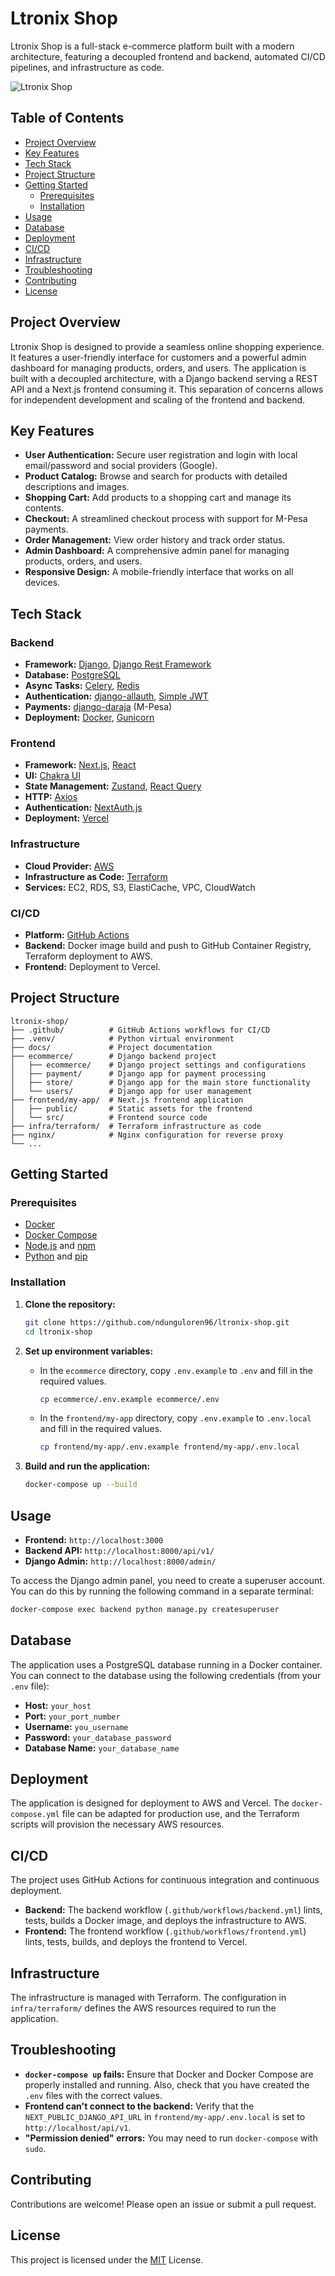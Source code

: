 # Ltronix Shop

Ltronix Shop is a full-stack e-commerce platform built with a modern architecture, featuring a decoupled frontend and backend, automated CI/CD pipelines, and infrastructure as code.

![Ltronix Shop](./screenshots/product_listing_ChakraUI.png)

## Table of Contents

- [Project Overview](#project-overview)
- [Key Features](#key-features)
- [Tech Stack](#tech-stack)
- [Project Structure](#project-structure)
- [Getting Started](#getting-started)
  - [Prerequisites](#prerequisites)
  - [Installation](#installation)
- [Usage](#usage)
- [Database](#database)
- [Deployment](#deployment)
- [CI/CD](#cicd)
- [Infrastructure](#infrastructure)
- [Troubleshooting](#troubleshooting)
- [Contributing](#contributing)
- [License](#license)

## Project Overview

Ltronix Shop is designed to provide a seamless online shopping experience. It features a user-friendly interface for customers and a powerful admin dashboard for managing products, orders, and users. The application is built with a decoupled architecture, with a Django backend serving a REST API and a Next.js frontend consuming it. This separation of concerns allows for independent development and scaling of the frontend and backend.

## Key Features

-   **User Authentication:** Secure user registration and login with local email/password and social providers (Google).
-   **Product Catalog:** Browse and search for products with detailed descriptions and images.
-   **Shopping Cart:** Add products to a shopping cart and manage its contents.
-   **Checkout:** A streamlined checkout process with support for M-Pesa payments.
-   **Order Management:** View order history and track order status.
-   **Admin Dashboard:** A comprehensive admin panel for managing products, orders, and users.
-   **Responsive Design:** A mobile-friendly interface that works on all devices.

## Tech Stack

### Backend

-   **Framework:** [Django](https://www.djangoproject.com/), [Django Rest Framework](https://www.django-rest-framework.org/)
-   **Database:** [PostgreSQL](https://www.postgresql.org/)
-   **Async Tasks:** [Celery](https://docs.celeryq.dev/en/stable/), [Redis](https://redis.io/)
-   **Authentication:** [django-allauth](https://django-allauth.readthedocs.io/en/latest/), [Simple JWT](https://django-rest-framework-simplejwt.readthedocs.io/en/latest/)
-   **Payments:** [django-daraja](https://github.com/kopokopo/django-daraja) (M-Pesa)
-   **Deployment:** [Docker](https://www.docker.com/), [Gunicorn](https://gunicorn.org/)

### Frontend

-   **Framework:** [Next.js](https://nextjs.org/), [React](https://reactjs.org/)
-   **UI:** [Chakra UI](https://chakra-ui.com/)
-   **State Management:** [Zustand](https://zustand-demo.pmnd.rs/), [React Query](https://tanstack.com/query/v4)
-   **HTTP:** [Axios](https://axios-http.com/)
-   **Authentication:** [NextAuth.js](https://next-auth.js.org/)
-   **Deployment:** [Vercel](https://vercel.com/)

### Infrastructure

-   **Cloud Provider:** [AWS](https://aws.amazon.com/)
-   **Infrastructure as Code:** [Terraform](https://www.terraform.io/)
-   **Services:** EC2, RDS, S3, ElastiCache, VPC, CloudWatch

### CI/CD

-   **Platform:** [GitHub Actions](https://github.com/features/actions)
-   **Backend:** Docker image build and push to GitHub Container Registry, Terraform deployment to AWS.
-   **Frontend:** Deployment to Vercel.

## Project Structure

```
ltronix-shop/
├── .github/          # GitHub Actions workflows for CI/CD
├── .venv/            # Python virtual environment
├── docs/             # Project documentation
├── ecommerce/        # Django backend project
│   ├── ecommerce/    # Django project settings and configurations
│   ├── payment/      # Django app for payment processing
│   ├── store/        # Django app for the main store functionality
│   └── users/        # Django app for user management
├── frontend/my-app/  # Next.js frontend application
│   ├── public/       # Static assets for the frontend
│   └── src/          # Frontend source code
├── infra/terraform/  # Terraform infrastructure as code
├── nginx/            # Nginx configuration for reverse proxy
└── ...
```

## Getting Started

### Prerequisites

-   [Docker](https://www.docker.com/get-started)
-   [Docker Compose](https://docs.docker.com/compose/install/)
-   [Node.js](https://nodejs.org/en/download/) and [npm](https://www.npmjs.com/get-npm)
-   [Python](https://www.python.org/downloads/) and [pip](https://pip.pypa.io/en/stable/installation/)

### Installation

1.  **Clone the repository:**

    ```bash
    git clone https://github.com/ndunguloren96/ltronix-shop.git
    cd ltronix-shop
    ```

2.  **Set up environment variables:**

    -   In the `ecommerce` directory, copy `.env.example` to `.env` and fill in the required values.
        ```bash
        cp ecommerce/.env.example ecommerce/.env
        ```
    -   In the `frontend/my-app` directory, copy `.env.example` to `.env.local` and fill in the required values.
        ```bash
        cp frontend/my-app/.env.example frontend/my-app/.env.local
        ```

3.  **Build and run the application:**

    ```bash
    docker-compose up --build
    ```

## Usage

-   **Frontend:** `http://localhost:3000`
-   **Backend API:** `http://localhost:8000/api/v1/`
-   **Django Admin:** `http://localhost:8000/admin/`

To access the Django admin panel, you need to create a superuser account. You can do this by running the following command in a separate terminal:

```bash
docker-compose exec backend python manage.py createsuperuser
```

## Database

The application uses a PostgreSQL database running in a Docker container. You can connect to the database using the following credentials (from your `.env` file):

-   **Host:** `your_host`
-   **Port:** `your_port_number`
-   **Username:** `you_username`
-   **Password:** `your_database_password`
-   **Database Name:** `your_database_name`

## Deployment

The application is designed for deployment to AWS and Vercel. The `docker-compose.yml` file can be adapted for production use, and the Terraform scripts will provision the necessary AWS resources.

## CI/CD

The project uses GitHub Actions for continuous integration and continuous deployment.

-   **Backend:** The backend workflow (`.github/workflows/backend.yml`) lints, tests, builds a Docker image, and deploys the infrastructure to AWS.
-   **Frontend:** The frontend workflow (`.github/workflows/frontend.yml`) lints, tests, builds, and deploys the frontend to Vercel.

## Infrastructure

The infrastructure is managed with Terraform. The configuration in `infra/terraform/` defines the AWS resources required to run the application.

## Troubleshooting

-   **`docker-compose up` fails:** Ensure that Docker and Docker Compose are properly installed and running. Also, check that you have created the `.env` files with the correct values.
-   **Frontend can't connect to the backend:** Verify that the `NEXT_PUBLIC_DJANGO_API_URL` in `frontend/my-app/.env.local` is set to `http://localhost/api/v1`.
-   **"Permission denied" errors:** You may need to run `docker-compose` with `sudo`.

## Contributing

Contributions are welcome! Please open an issue or submit a pull request.

## License

This project is licensed under the [MIT](./LICENSE) License.
